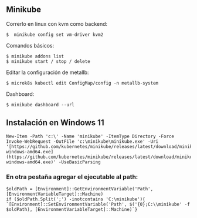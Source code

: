 ## Minikube


Correrlo en linux con kvm como backend:

    $  minikube config set vm-driver kvm2

Comandos básicos:


    $ minikube addons list
    $ minikube start / stop / delete 


Editar la configuración de metallb:

    $ microk8s kubectl edit ConfigMap/config -n metallb-system
    
Dashboard:

    $ minikube dashboard --url
    

## Instalación en Windows 11

    New-Item -Path 'c:\' -Name 'minikube' -ItemType Directory -Force
    Invoke-WebRequest -OutFile 'c:\minikube\minikube.exe' -Uri '[https://github.com/kubernetes/minikube/releases/latest/download/minikube-windows-amd64.exe](https://github.com/kubernetes/minikube/releases/latest/download/minikube-windows-amd64.exe)' -UseBasicParsing

### En otra pestaña agregar el ejecutable al path:

    $oldPath = [Environment]::GetEnvironmentVariable('Path', [EnvironmentVariableTarget]::Machine)
    if ($oldPath.Split(';') -inotcontains 'C:\minikube'){   `[Environment]::SetEnvironmentVariable('Path', $('{0};C:\\minikube' -f $oldPath), [EnvironmentVariableTarget]::Machine)`}
